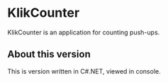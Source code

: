 # KlikCounter
KlikCounter is an application for counting push-ups.

## About this version
This is version written in C#.NET, viewed in console.
